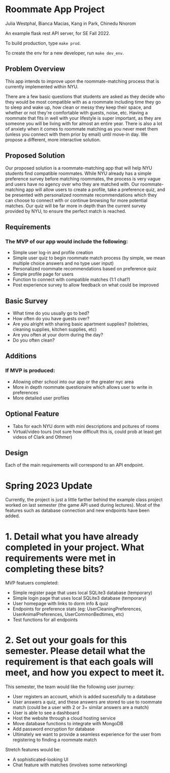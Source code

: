 # Roommate App Project
Julia Westphal, Bianca Macias, Kang in Park, Chinedu Nnorom


An example flask rest API server, for SE Fall 2022.

To build production, type `make prod`.

To create the env for a new developer, run `make dev_env`.


## Problem Overview
This app intends to improve upon the roommate-matching process that is currently implemented within NYU. 

There are a few basic questions that students are asked as they decide who they would be most compatible with as a roommate including time they go to sleep and wake up, how clean or messy they keep their space, and whether or not they're comfortable with guests, noise, etc. Having a roommate that fits in well with your lifestyle is super important, as they are someone you will be living with for almost an entire year. There is also a lot of anxiety when it comes to roommate matching as you never meet them (unless you connect with them prior by email) until move-in day. We propose a different, more interactive solution.


## Proposed Solution
Our proposed solution is a roommate-matching app that will help NYU students find compatible roommates. While NYU already has a simple preference survey before matching roommates, the process is very vague and users have no agency over who they are matched with. Our roommate-matching app will allow users to create a profile, take a preference quiz, and be presented with personalized roommate recommendations which they can choose to connect with or continue browsing for more potential matches. Our quiz will be far more in depth than the current survey provided by NYU, to ensure the perfect match is reached. 


## Requirements
### The MVP of our app would include the following:

* Simple user log-in and profile creation
* Simple user quiz to begin roommate match process (by simple, we mean multiple choice answers and no type user input)
* Personalized roommate recommendations based on preference quiz
* Simple profile page for users
* Function to connect with compatible matches (1:1 chat?)
* Post experience survey to allow feedback on what could be improved

## Basic Survey
* What time do you usually go to bed?
* How often do you have guests over?
* Are you alright with sharing basic apartment supplies? (toiletries, cleaning supplies, kitchen supplies, etc)
* Are you often at your dorm during the day?
* Do you often clean?

## Additions 
### If MVP is produced:
* Allowing other school into our app or the greater nyc area
* More in depth roommate questionaire which allows user to write in preferences
*  More detailed user profiles

## Optional Feature
* Tabs for each NYU dorm with mini descriptions and pcitures of rooms
* Virtual/video tours (not sure how difficult this is, could prob at least get videos of Clark and Othmer)



## Design
Each of the main requirements will correspond to an API endpoint.


# Spring 2023 Update
Currently, the project is just a little farther behind the example class project worked on last semester (the game API used during lectures). Most of the features such as database connection and new endpoints have been added.

# 1. Detail what you have already completed in your project. What requirements were met in completing these bits?

MVP featuers completed:
* Simple register page that uses local SQLite3 database (temporary)
* Simple login page that uses local SQLite3 database (temporary)
* User homepage with links to dorm info & quiz
* Endpoints for preference stats (eg: UserCleaningPreferences, UserAnimalPreferences, UserCommonBedtimes, etc)
* Test functions for all endpoints

# 2. Set out your goals for this semester. Please detail what the requirement is that each goals will meet, and how you expect to meet it.

This semester, the team would like the following user journey:
* User registers an account, which is added sucessfully to a database
* User answers a quiz, and these answers are stored to use to roommate match (could be a user with 2 or 3+ similar answers are a match)
* User is able to see a dashboard
* Host the website through a cloud hosting service
* Move database functions to integrate with MongoDB
* Add password encryption for database
* Ultimately we want to provide a seamless experience for the user from registering to finding a roommate match

Stretch features would be:
* A sophisticated-looking UI
* Chat feature with matches (involves some networking)

